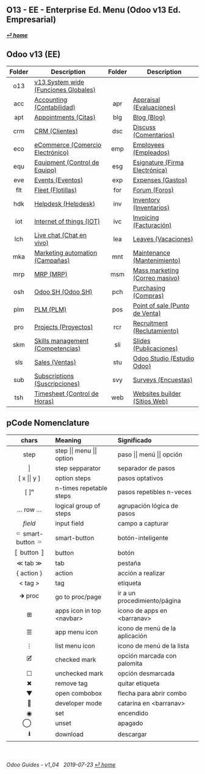 ## O13 - EE - Enterprise Ed. Menu (Odoo v13 Ed. Empresarial)
#### [_&#x23CE; home_](/README.md)  
  
  
## Odoo v13 (EE)
| Folder | Description | Folder | Description |
| :---: | --- | :---: | --- |
| o13 | [v13 System wide \(Funciones Globales\)](/o13/ee/o13/o13-ee-o13-system_wide_guides.md) | | |
| acc | [Accounting \(Contabilidad\)](/o13/ee/acc/o13-ee-acc-accounting_guides.md) | apr | [Appraisal \(Evaluaciones\)](/o13/ee/apr/o13-ee-apr-appraisal_guides.md) |
| apt | [Appointments \(Citas\)](/o13/ee/apt/o13-ee-apt-appointments_guides.md) | blg | [Blog \(Blog\)](/o13/ee/blg/o13-ee-blg-blog_guides.md) |
| crm | [CRM \(Clientes\)](/o13/ee/crm/o13-ee-crm-crm_guides.md) | dsc | [Discuss \(Comentarios\)](/o13/ee/dsc/o13-ee-dsc-discuss_guides.md) |
| eco | [eCommerce \(Comercio Electrónico\)](/o13/ee/eco/o13-ee-eco-ecommerce_guides.md) | emp | [Employees \(Empleados\)](/o13/ee/emp/o13-ee-emp-employees_guides.md) |
| equ | [Equipment \(Control de Equipo\)](/o13/ee/equ/o13-ee-equ-equipment_guides.md) | esg | [Esignature \(Firma Electrónica\)](/o13/ee/esg/o13-ee-esg-esignature_guides.md) |
| eve | [Events \(Eventos\)](/o13/ee/eve/o13-ee-eve-events_guides.md) | exp | [Expenses \(Gastos\)](/o13/ee/exp/o13-ee-exp-expenses_guides.md) |
| flt | [Fleet \(Flotillas\)](/o13/ee/flt/o13-ee-flt-fleet_guides.md) | for | [Forum \(Foros\)](/o13/ee/for/o13-ee-for-forum_guides.md) |
| hdk | [Helpdesk \(Helpdesk\)](/o13/ee/hdk/o13-ee-hdk-helpdesk_guides.md) | inv | [Inventory \(Inventarios\)](/o13/ee/inv/o13-ee-inv-inventory_guides.md) |
| iot | [Internet of things \(IOT\)](/o13/ee/iot/o13-ee-iot-internet_of_things_guides.md) | ivc | [Invoicing \(Facturación\)](/o13/ee/ivc/o13-ee-ivc-invoicing_guides.md) |
| lch | [Live chat \(Chat en vivo\)](/o13/ee/lch/o13-ee-lch-live_chat_guides.md) | lea | [Leaves \(Vacaciones\)](/o13/ee/lea/o13-ee-lea-leaves_guides.md) |
| mka | [Marketing automation \(Campañas\)](/o13/ee/mka/o13-ee-mka-marketing_automation_guides.md) | mnt | [Maintenance \(Mantenimiento\)](/o13/ee/mnt/o13-ee-mnt-maintenance_guides.md) |
| mrp | [MRP \(MRP\)](/o13/ee/mrp/o13-ee-mrp-mrp_guides.md) | msm | [Mass marketing \(Correo masivo\)](/o13/ee/msm/o13-ee-msm-mass_marketing_guides.md) |
| osh | [Odoo SH \(Odoo SH\)](/o13/ee/osh/o13-ee-osh-odoo_sh_guides.md) | pch | [Purchasing \(Compras\)](/o13/ee/pch/o13-ee-pch-purchasing_guides.md) |
| plm | [PLM \(PLM\)](/o13/ee/plm/o13-ee-plm-plm_guides.md) | pos | [Point of sale \(Punto de Venta\)](/o13/ee/pos/o13-ee-pos-point_of_sale_guides.md) |
| pro | [Projects \(Proyectos\)](/o13/ee/pro/o13-ee-pro-projects_guides.md) | rcr | [Recruitment \(Reclutamiento\)](/o13/ee/rcr/o13-ee-rcr-recruitment_guides.md) |
| skm | [Skills management \(Competencias\)](/o13/ee/skm/o13-ee-skm-skills_management_guides.md) | sli | [Slides \(Publicaciones\)](/o13/ee/sli/o13-ee-sli-slides_guides.md) |
| sls | [Sales \(Ventas\)](/o13/ee/sls/o13-ee-sls-sales_guides.md) | stu | [Odoo Studio \(Estudio Odoo\)](/o13/ee/stu/o13-ee-stu-studio_guides.md) |
| sub | [Subscriptions \(Suscripciones\)](/o13/ee/sub/o13-ee-sub-subscriptions_guides.md) | svy | [Surveys \(Encuestas\)](/o13/ee/svy/o13-ee-svy-survey_guides.md) |
| tsh | [Timesheet \(Control de Horas\)](/o13/ee/tsh/o13-ee-tsh-timesheet_guides.md) | web | [Websites builder \(Sitios Web\)](/o13/ee/web/o13-ee-web-websites_builder_guides.md) |
  
  
## pCode Nomenclature

| chars | Meaning | Significado |
| :---: | :--- | :--- |
| step | step \|\| menu \|\| option | paso \|\| menú \|\| opción |
| \| | step sepparator | separador de pasos |
| \[ x \|\| y \] | option steps | pasos optativos |
| \[ \]&#x207F; | n-times repetable steps | pasos repetibles n-veces |
| &#x2026; row &#x2026; | logical group of steps | agrupación lógica de pasos |
| _field_ | input field | campo a capturar |
| &#x2E26; smart-button &#x2E27; | smart-button | botón-inteligente |
| &#x301A; button &#x301B; | button | botón |
| &#x226A; tab &#x226B; | tab | pestaña |
| { action } | action | acción a realizar |
| < tag > | tag | etiqueta |
| &#x1F872; proc | go to proc/page | ir a un procedimiento/página |
| &#x229E; | apps icon in top \<navbar\> | icono de apps en \<barranav\> |
| &#x2630; | app menu icon | icono de menú de la aplicación |
| &#x22EE; | list menu icon | icono de menú de la lista |
| &#x1F5F9; | checked mark | opción marcada con palomita |
| &#x2610; | unchecked mark | opción desmarcada |
| &#x2716; | remove tag | quitar etiqueta |
| &#x25BC; | open combobox | flecha para abrir combo |
| &#x1F41E; | developer mode | catarina en \<barranav\> |
| &#x25C9; | set | encendido |
| &#x20DD;&nbsp;&nbsp;&nbsp; | unset | apagado |
| **&#x2B73;** | download | descargar |

<br>  
  
###### Odoo Guides - v1_04 &nbsp; 2019-07-23  [_&#x23CE; home_](/README.md)  
